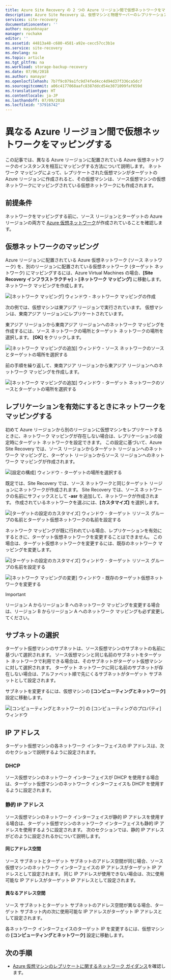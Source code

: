 ```yaml
---
title: Azure Site Recovery の 2 つの Azure リージョン間で仮想ネットワークをマッピングする | Microsoft Docs
description: Azure Site Recovery は、仮想マシンと物理サーバーのレプリケーション、フェールオーバー、回復を調整します。 Azure またはセカンダリ データセンターへのフェールオーバーについて説明します。
services: site-recovery
documentationcenter: ''
author: mayanknayar
manager: rochakm
editor: ''
ms.assetid: 44813a48-c680-4581-a92e-cecc57cc3b1e
ms.service: site-recovery
ms.devlang: na
ms.topic: article
ms.tgt_pltfrm: na
ms.workload: storage-backup-recovery
ms.date: 07/06/2018
ms.author: manayar
ms.openlocfilehash: 7b7f9c079a1fc9d74fed4cc4d94d37f336ca5dc7
ms.sourcegitcommit: a06c4177068aafc8387ddcd54e3071099faf659d
ms.translationtype: HT
ms.contentlocale: ja-JP
ms.lasthandoff: 07/09/2018
ms.locfileid: "37916742"
---
```

# <a name="map-virtual-networks-in-different-azure-regions"></a>異なる Azure リージョン間で仮想ネットワークをマッピングする


この記事では、異なる Azure リージョンに配置されている Azure 仮想ネットワークのインスタンスを相互にマッピングする方法について説明します。 ネットワーク マッピングによって、レプリケートされた仮想マシンがターゲットの Azure リージョンに作成されると、その仮想マシンは、ソース仮想マシンの仮想ネットワークにマッピングされている仮想ネットワークにも作成されます。  

## <a name="prerequisites"></a>前提条件
ネットワークをマッピングする前に、ソース リージョンとターゲットの Azure リージョンの両方で [Azure 仮想ネットワーク](../virtual-network/virtual-networks-overview.md)が作成されていることを確認します。

## <a name="map-virtual-networks"></a>仮想ネットワークのマッピング

Azure リージョンに配置されている Azure 仮想ネットワーク (ソース ネットワーク) を、別のリージョンに配置されている仮想ネットワーク (ターゲット ネットワーク) にマッピングするには、Azure Virtual Machines の場合、**[Site Recovery インフラストラクチャ]**  >  **[ネットワーク マッピング]** に移動します。 ネットワーク マッピングを作成します。

![[ネットワーク マッピング] ウィンドウ - ネットワーク マッピングの作成](./media/site-recovery-network-mapping-azure-to-azure/network-mapping1.png)


次の例では、仮想マシンは東アジア リージョンで実行されています。 仮想マシンは、東南アジア リージョンにレプリケートされています。

東アジア リージョンから東南アジア リージョンへのネットワーク マッピングを作成するには、ソース ネットワークの場所とターゲット ネットワークの場所を選択します。 **[OK]** をクリックします。

![[ネットワーク マッピングの追加] ウィンドウ - ソース ネットワークのソースとターゲットの場所を選択する](./media/site-recovery-network-mapping-azure-to-azure/network-mapping2.png)


前の手順を繰り返して、東南アジア リージョンから東アジア リージョンへのネットワーク マッピングを作成します。

![[ネットワーク マッピングの追加] ウィンドウ - ターゲット ネットワークのソースとターゲットの場所を選択する](./media/site-recovery-network-mapping-azure-to-azure/network-mapping3.png)


## <a name="map-a-network-when-you-enable-replication"></a>レプリケーションを有効にするときにネットワークをマッピングする

初めて Azure リージョンから別のリージョンに仮想マシンをレプリケートするときに、ネットワーク マッピングが存在しない場合は、レプリケーションの設定時にターゲット ネットワークを設定できます。 この設定に基づいて、Azure Site Recovery では、ソース リージョンからターゲット リージョンへのネットワーク マッピングと、ターゲット リージョンからソース リージョンへのネットワーク マッピングが作成されます。   

![[設定の構成] ウィンドウ - ターゲットの場所を選択する](./media/site-recovery-network-mapping-azure-to-azure/network-mapping4.png)

既定では、Site Recovery では、ソース ネットワークと同じターゲット リージョンにネットワークが作成されます。 Site Recovery では、ソース ネットワークの名前にサフィックスとして **-asr** を追加して、ネットワークが作成されます。 作成されているネットワークを選ぶには、**[カスタマイズ]** を選択します。

![[ターゲットの設定のカスタマイズ] ウィンドウ - ターゲット リソース グループの名前とターゲット仮想ネットワークの名前を設定する](./media/site-recovery-network-mapping-azure-to-azure/network-mapping5.png)

ネットワーク マッピングが既に行われている場合、レプリケーションを有効にするときに、ターゲット仮想ネットワークを変更することはできません。 この場合は、ターゲット仮想ネットワークを変更するには、既存のネットワーク マッピングを変更します。  

![[ターゲットの設定のカスタマイズ] ウィンドウ - ターゲット リソース グループの名前を設定する](./media/site-recovery-network-mapping-azure-to-azure/network-mapping6.png)

![[ネットワーク マッピングの変更] ウィンドウ - 既存のターゲット仮想ネットワークを変更する](./media/site-recovery-network-mapping-azure-to-azure/modify-network-mapping.png)

> [!IMPORTANT]
> リージョン A からリージョン B へのネットワーク マッピングを変更する場合は、リージョン B からリージョン A へのネットワーク マッピングも必ず変更してください。
>
>


## <a name="subnet-selection"></a>サブネットの選択
ターゲット仮想マシンのサブネットは、ソース仮想マシンのサブネットの名前に基づいて選択されます。 ソース仮想マシンと同じ名前のサブネットをターゲット ネットワークで利用できる場合は、そのサブネットがターゲット仮想マシンに対して選択されます。 ターゲット ネットワークに同じ名前のサブネットが存在しない場合は、アルファベット順で先にくるサブネットがターゲット サブネットとして設定されます。

サブネットを変更するには、仮想マシンの **[コンピューティングとネットワーク]** 設定に移動します。

![[コンピューティングとネットワーク] の [コンピューティングのプロパティ] ウィンドウ](./media/site-recovery-network-mapping-azure-to-azure/modify-subnet.png)


## <a name="ip-address"></a>IP アドレス

ターゲット仮想マシンの各ネットワーク インターフェイスの IP アドレスは、次のセクションで説明するように設定されます。

### <a name="dhcp"></a>DHCP
ソース仮想マシンのネットワーク インターフェイスが DHCP を使用する場合は、ターゲット仮想マシンのネットワーク インターフェイスも DHCP を使用するように設定されます。

### <a name="static-ip-address"></a>静的 IP アドレス
ソース仮想マシンのネットワーク インターフェイスが静的 IP アドレスを使用する場合は、ターゲット仮想マシンのネットワーク インターフェイスも静的 IP アドレスを使用するように設定されます。 次のセクションでは、静的 IP アドレスがどのように設定されるかについて説明します。

#### <a name="same-address-space"></a>同じアドレス空間

ソース サブネットとターゲット サブネットのアドレス空間が同じ場合、ソース仮想マシンのネットワーク インターフェイスの IP アドレスがターゲット IP アドレスとして設定されます。 同じ IP アドレスが使用できない場合は、次に使用可能な IP アドレスがターゲット IP アドレスとして設定されます。

#### <a name="different-address-spaces"></a>異なるアドレス空間

ソース サブネットとターゲット サブネットのアドレス空間が異なる場合、ターゲット サブネット内の次に使用可能な IP アドレスがターゲット IP アドレスとして設定されます。

各ネットワーク インターフェイスのターゲット IP を変更するには、仮想マシンの **[コンピューティングとネットワーク]** 設定に移動します。

## <a name="next-steps"></a>次の手順

* [Azure 仮想マシンのレプリケートに関するネットワーク ガイダンス](site-recovery-azure-to-azure-networking-guidance.md)を確認します。
